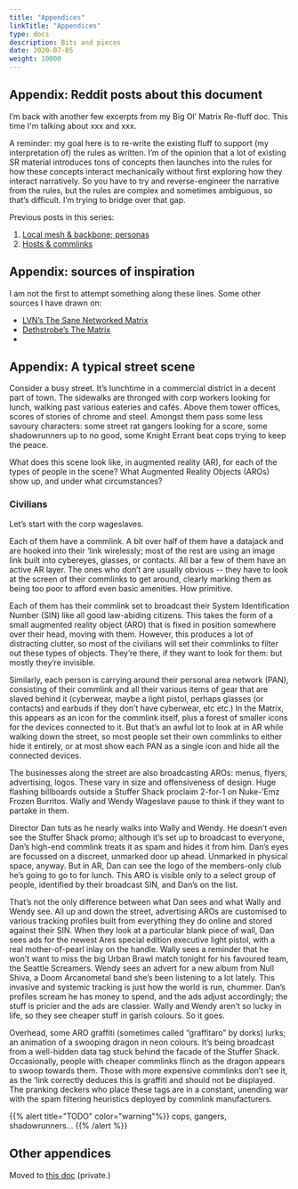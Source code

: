 ```yaml
---
title: "Appendices"
linkTitle: "Appendices"
type: docs
description: Bits and pieces
date: 2020-07-05
weight: 10000
---
```

## Appendix: Reddit posts about this document

I’m back with another few excerpts from my Big Ol’ Matrix Re-fluff doc. This time I'm talking about xxx and xxx.

A reminder: my goal here is to re-write the existing fluff to support (my interpretation of) the rules as written. I’m of the opinion that a lot of existing SR material introduces tons of concepts then launches into the rules for how these concepts interact mechanically without first exploring how they interact narratively. So you have to try and reverse-engineer the narrative from the rules, but the rules are complex and sometimes ambiguous, so that’s difficult. I’m trying to bridge over that gap.

Previous posts in this series:

1. [Local mesh & backbone; personas]([https://www.reddit.com/r/Shadowrun/comments/helqt5/matrix_fluff/](https://www.reddit.com/r/Shadowrun/comments/helqt5/matrix_fluff/))
2. [Hosts & commlinks](https://www.reddit.com/r/Shadowrun/comments/hf3dwz/matrix_refluff_hosts_and_commlinks/)


## Appendix: sources of inspiration

I am not the first to attempt something along these lines. Some other sources I have drawn on:

*   [LVN’s The Sane Networked Matrix](https://old.reddit.com/r/Shadowrun/comments/bwwlvb/the_sane_networked_matrix/)
*   [Dethstrobe’s The Matrix](https://docs.google.com/document/d/18__Y0385UauDbH2KPx-YxmDWu96QQV-OU_O1bppsdas/edit#heading=h.thqp862ye4k5)
*   

## Appendix: A typical street scene

Consider a busy street. It’s lunchtime in a commercial district in a decent part of town. The sidewalks are thronged with corp workers looking for lunch, walking past various eateries and cafés. Above them tower offices, scores of stories of chrome and steel. Amongst them pass some less savoury characters: some street rat gangers looking for a score, some shadowrunners up to no good, some Knight Errant beat cops trying to keep the peace. 

What does this scene look like, in augmented reality (AR), for each of the types of people in the scene? What Augmented Reality Objects (AROs) show up, and under what circumstances?


### Civilians 

Let’s start with the corp wageslaves. 

Each of them have a commlink. A bit over half of them have a datajack and are hooked into their ‘link wirelessly; most of the rest are using an image link built into cybereyes, glasses, or contacts. All bar a few of them have an active AR layer. The ones who don’t are usually obvious -- they have to look at the screen of their commlinks to get around, clearly marking them as being too poor to afford even basic amenities. How primitive. 

Each of them has their commlink set to broadcast their System Identification Number (SIN) like all good law-abiding citizens. This takes the form of a small augmented reality object (ARO) that is fixed in position somewhere over their head, moving with them. However, this produces a lot of distracting clutter, so most of the civilians will set their commlinks to filter out these types of objects. They’re there, if they want to look for them: but mostly they’re invisible. 

Similarly, each person is carrying around their personal area network (PAN), consisting of their commlink and all their various items of gear that are slaved behind it (cyberwear, maybe a light pistol, perhaps glasses (or contacts) and earbuds if they don’t have cyberwear, etc etc.) In the Matrix, this appears as an icon for the commlink itself, plus a forest of smaller icons for the devices connected to it. But that’s an awful lot to look at in AR while walking down the street, so most people set their own commlinks to either hide it entirely, or at most show each PAN as a single icon and hide all the connected devices.

The businesses along the street are also broadcasting AROs: menus, flyers, advertising, logos. These vary in size and offensiveness of design. Huge flashing billboards outside a Stuffer Shack proclaim 2-for-1 on Nuke-’Emz Frozen Burritos. Wally and Wendy Wageslave pause to think if they want to partake in them.

Director Dan tuts as he nearly walks into Wally and Wendy. He doesn’t even see the Stuffer Shack promo; although it’s set up to broadcast to everyone, Dan’s high-end commlink treats it as spam and hides it from him. Dan’s eyes are focussed on a discreet, unmarked door up ahead. Unmarked in physical space, anyway. But in AR, Dan can see the logo of the members-only club he’s going to go to for lunch.  This ARO is visible only to a select group of people, identified by their broadcast SIN, and Dan’s on the list.

That’s not the only difference between what Dan sees and what Wally and Wendy see. All up and down the street, advertising AROs are customised to various tracking profiles built from everything they do online and stored against their SIN. When they look at a particular blank piece of wall, Dan sees ads for the newest Ares special edition executive light pistol, with a real mother-of-pearl inlay on the handle. Wally sees a reminder that he won’t want to miss the big Urban Brawl match tonight for his favoured team, the Seattle Screamers. Wendy sees an advert for a new album from Null Shiva, a Doom Arcanometal band she’s been listening to a lot lately. This invasive and systemic tracking is just how the world is run, chummer. Dan’s profiles scream he has money to spend, and the ads adjust accordingly; the stuff is pricier and the ads are classier. Wally and Wendy aren’t so lucky in life, so they see cheaper stuff in garish colours. So it goes.

Overhead, some ARO graffiti (sometimes called “graffitaro” by dorks) lurks; an animation of a swooping dragon in neon colours. It’s being broadcast from a well-hidden data tag stuck behind the facade of the Stuffer Shack. Occasionally, people with cheaper commlinks flinch as the dragon appears to swoop towards them. Those with more expensive commlinks don’t see it, as the ‘link correctly deduces this is graffiti and should not be displayed. The pranking deckers who place these tags are in a constant, unending war with the spam filtering heuristics deployed by commlink manufacturers. 

{{% alert title="TODO" color="warning"%}}
cops, gangers, shadowrunners...
{{% /alert %}}

## Other appendices

Moved to [this doc](https://docs.google.com/document/d/1M8aJSLXBdzviLi_owBaZar1o4-hVrvb8mkQQs2jjqG4) (private.)

